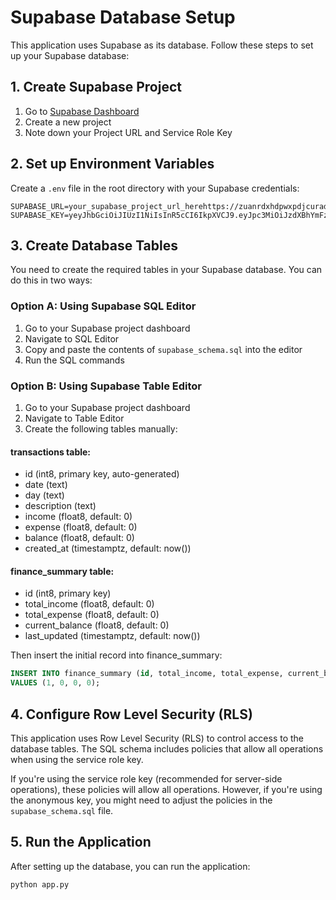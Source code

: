 # Supabase Database Setup

This application uses Supabase as its database. Follow these steps to set up your Supabase database:

## 1. Create Supabase Project

1. Go to [Supabase Dashboard](https://app.supabase.com/)
2. Create a new project
3. Note down your Project URL and Service Role Key

## 2. Set up Environment Variables

Create a `.env` file in the root directory with your Supabase credentials:

```
SUPABASE_URL=your_supabase_project_url_herehttps://zuanrdxhdpwxpdjcurad.supabase.co
SUPABASE_KEY=yeyJhbGciOiJIUzI1NiIsInR5cCI6IkpXVCJ9.eyJpc3MiOiJzdXBhYmFzZSIsInJlZiI6Inp1YW5yZHhoZHB3eHBkamN1cmFkIiwicm9sZSI6ImFub24iLCJpYXQiOjE3NTc5OTkzOTUsImV4cCI6MjA3MzU3NTM5NX0.iW3CBNkFRsH52QEYIA0f5B3fdtgc1l9MqiEyl4qkQ7o
```

## 3. Create Database Tables

You need to create the required tables in your Supabase database. You can do this in two ways:

### Option A: Using Supabase SQL Editor

1. Go to your Supabase project dashboard
2. Navigate to SQL Editor
3. Copy and paste the contents of `supabase_schema.sql` into the editor
4. Run the SQL commands

### Option B: Using Supabase Table Editor

1. Go to your Supabase project dashboard
2. Navigate to Table Editor
3. Create the following tables manually:

#### transactions table:
- id (int8, primary key, auto-generated)
- date (text)
- day (text)
- description (text)
- income (float8, default: 0)
- expense (float8, default: 0)
- balance (float8, default: 0)
- created_at (timestamptz, default: now())

#### finance_summary table:
- id (int8, primary key)
- total_income (float8, default: 0)
- total_expense (float8, default: 0)
- current_balance (float8, default: 0)
- last_updated (timestamptz, default: now())

Then insert the initial record into finance_summary:
```sql
INSERT INTO finance_summary (id, total_income, total_expense, current_balance)
VALUES (1, 0, 0, 0);
```

## 4. Configure Row Level Security (RLS)

This application uses Row Level Security (RLS) to control access to the database tables. The SQL schema includes policies that allow all operations when using the service role key.

If you're using the service role key (recommended for server-side operations), these policies will allow all operations. However, if you're using the anonymous key, you might need to adjust the policies in the `supabase_schema.sql` file.

## 5. Run the Application

After setting up the database, you can run the application:

```bash
python app.py
```